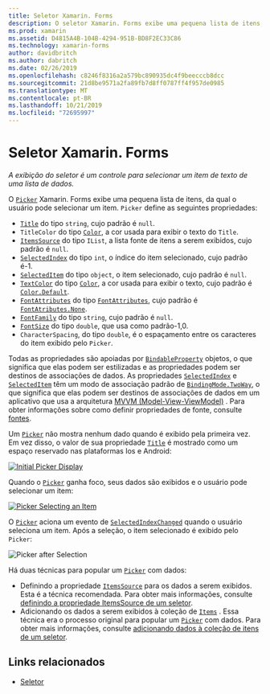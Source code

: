 ```yaml
---
title: Seletor Xamarin. Forms
description: O seletor Xamarin. Forms exibe uma pequena lista de itens, da qual o usuário pode selecionar um item. Este artigo explica como usar a classe de seletor para selecionar um item de texto de uma lista de dados.
ms.prod: xamarin
ms.assetid: D4815A4B-104B-4294-951B-BD8F2EC33C86
ms.technology: xamarin-forms
author: davidbritch
ms.author: dabritch
ms.date: 02/26/2019
ms.openlocfilehash: c8246f8316a2a579bc890935dc4f9beecccb8dcc
ms.sourcegitcommit: 21d8be9571a2fa89fb7d8ff0787ff4f957de0985
ms.translationtype: MT
ms.contentlocale: pt-BR
ms.lasthandoff: 10/21/2019
ms.locfileid: "72695997"
---
```

# <a name="xamarinforms-picker"></a>Seletor Xamarin. Forms

_A exibição do seletor é um controle para selecionar um item de texto de uma lista de dados._

O [`Picker`](xref:Xamarin.Forms.Picker) Xamarin. Forms exibe uma pequena lista de itens, da qual o usuário pode selecionar um item. `Picker` define as seguintes propriedades:

- [`Title`](xref:Xamarin.Forms.Picker.Title) do tipo `string`, cujo padrão é `null`.
- `TitleColor` do tipo [`Color`](xref:Xamarin.Forms.Color), a cor usada para exibir o texto do `Title`.
- [`ItemsSource`](xref:Xamarin.Forms.Picker.ItemsSource) do tipo `IList`, a lista fonte de itens a serem exibidos, cujo padrão é `null`.
- [`SelectedIndex`](xref:Xamarin.Forms.Picker.SelectedIndex) do tipo `int`, o índice do item selecionado, cujo padrão é-1.
- [`SelectedItem`](xref:Xamarin.Forms.Picker.SelectedItem) do tipo `object`, o item selecionado, cujo padrão é `null`.
- [`TextColor`](xref:Xamarin.Forms.Picker.TextColor) do tipo [`Color`](xref:Xamarin.Forms.Color), a cor usada para exibir o texto, cujo padrão é [`Color.Default`](xref:Xamarin.Forms.Color.Default).
- [`FontAttributes`](xref:Xamarin.Forms.Picker.FontAttributes) do tipo [`FontAttributes`](xref:Xamarin.Forms.FontAttributes), cujo padrão é [`FontAtributes.None`](xref:Xamarin.Forms.FontAttributes.None).
- [`FontFamily`](xref:Xamarin.Forms.Picker.FontFamily) do tipo `string`, cujo padrão é `null`.
- [`FontSize`](xref:Xamarin.Forms.Picker.FontSize) do tipo `double`, que usa como padrão-1,0.
- `CharacterSpacing`, do tipo `double`, é o espaçamento entre os caracteres do item exibido pelo `Picker`.

Todas as propriedades são apoiadas por [`BindableProperty`](xref:Xamarin.Forms.BindableProperty) objetos, o que significa que elas podem ser estilizadas e as propriedades podem ser destinos de associações de dados. As propriedades [`SelectedIndex`](xref:Xamarin.Forms.Picker.SelectedIndex) e [`SelectedItem`](xref:Xamarin.Forms.Picker.SelectedItem) têm um modo de associação padrão de [`BindingMode.TwoWay`](xref:Xamarin.Forms.BindingMode.TwoWay), o que significa que elas podem ser destinos de associações de dados em um aplicativo que usa a arquitetura [MVVM (Model-View-ViewModel)](~/xamarin-forms/enterprise-application-patterns/mvvm.md) . Para obter informações sobre como definir propriedades de fonte, consulte [fontes](~/xamarin-forms/user-interface/text/fonts.md).

Um [`Picker`](xref:Xamarin.Forms.Picker) não mostra nenhum dado quando é exibido pela primeira vez. Em vez disso, o valor de sua propriedade [`Title`](xref:Xamarin.Forms.Picker.Title) é mostrado como um espaço reservado nas plataformas Ios e Android:

[![](images/picker-initial.png "Initial Picker Display")](images/picker-initial-large.png#lightbox "Initial Picker Display")

Quando o [`Picker`](xref:Xamarin.Forms.Picker) ganha foco, seus dados são exibidos e o usuário pode selecionar um item:

[![](images/picker-selection.png "Picker Selecting an Item")](images/picker-selection-large.png#lightbox "Picker Selecting an Item")

O [`Picker`](xref:Xamarin.Forms.Picker) aciona um evento de [`SelectedIndexChanged`](xref:Xamarin.Forms.Picker.SelectedIndexChanged) quando o usuário seleciona um item. Após a seleção, o item selecionado é exibido pelo `Picker`:

![](images/picker-after-selection.png "Picker after Selection")

Há duas técnicas para popular um [`Picker`](xref:Xamarin.Forms.Picker) com dados:

- Definindo a propriedade [`ItemsSource`](xref:Xamarin.Forms.Picker.ItemsSource) para os dados a serem exibidos. Esta é a técnica recomendada. Para obter mais informações, consulte [definindo a propriedade ItemsSource de um seletor](populating-itemssource.md).
- Adicionando os dados a serem exibidos à coleção de [`Items`](xref:Xamarin.Forms.Picker.Items) . Essa técnica era o processo original para popular um [`Picker`](xref:Xamarin.Forms.Picker) com dados. Para obter mais informações, consulte [adicionando dados à coleção de itens de um seletor](populating-items.md).

## <a name="related-links"></a>Links relacionados

- [Seletor](xref:Xamarin.Forms.Picker)
